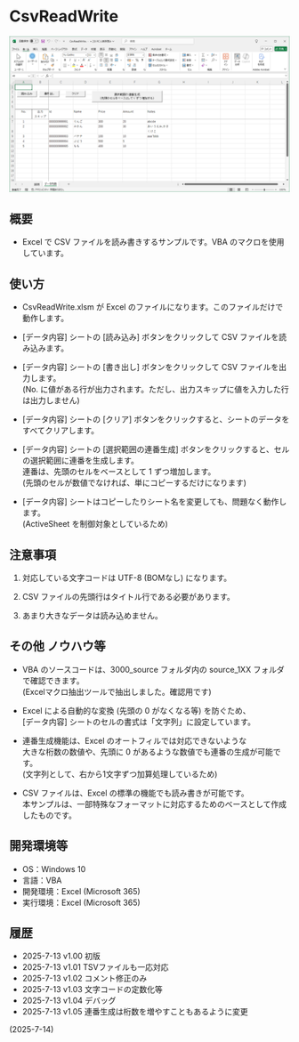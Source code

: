 # CsvReadWrite

![image](image.png)

## 概要
- Excel で CSV ファイルを読み書きするサンプルです。VBA のマクロを使用しています。


## 使い方
- CsvReadWrite.xlsm が Excel のファイルになります。このファイルだけで動作します。

- [データ内容] シートの [読み込み] ボタンをクリックして CSV ファイルを読み込みます。

- [データ内容] シートの [書き出し] ボタンをクリックして CSV ファイルを出力します。  
  (No. に値がある行が出力されます。ただし、出力スキップに値を入力した行は出力しません)

- [データ内容] シートの [クリア] ボタンをクリックすると、シートのデータをすべてクリアします。

- [データ内容] シートの [選択範囲の連番生成] ボタンをクリックすると、セルの選択範囲に連番を生成します。  
  連番は、先頭のセルをベースとして 1 ずつ増加します。  
  (先頭のセルが数値でなければ、単にコピーするだけになります)

- [データ内容] シートはコピーしたりシート名を変更しても、問題なく動作します。  
  (ActiveSheet を制御対象としているため)


## 注意事項
1. 対応している文字コードは UTF-8 (BOMなし) になります。

2. CSV ファイルの先頭行はタイトル行である必要があります。

3. あまり大きなデータは読み込めません。


## その他 ノウハウ等
- VBA のソースコードは、3000_source フォルダ内の source_1XX フォルダで確認できます。  
  (Excelマクロ抽出ツールで抽出しました。確認用です)

- Excel による自動的な変換 (先頭の 0 がなくなる等) を防ぐため、  
  [データ内容] シートのセルの書式は「文字列」に設定しています。

- 連番生成機能は、Excel のオートフィルでは対応できないような  
  大きな桁数の数値や、先頭に 0 があるような数値でも連番の生成が可能です。  
  (文字列として、右から1文字ずつ加算処理しているため)

- CSV ファイルは、Excel の標準の機能でも読み書きが可能です。  
  本サンプルは、一部特殊なフォーマットに対応するためのベースとして作成したものです。


## 開発環境等
- OS：Windows 10
- 言語：VBA
- 開発環境：Excel (Microsoft 365)
- 実行環境：Excel (Microsoft 365)


## 履歴
- 2025-7-13  v1.00  初版
- 2025-7-13  v1.01  TSVファイルも一応対応
- 2025-7-13  v1.02  コメント修正のみ
- 2025-7-13  v1.03  文字コードの定数化等
- 2025-7-13  v1.04  デバッグ
- 2025-7-13  v1.05  連番生成は桁数を増やすこともあるように変更


(2025-7-14)
